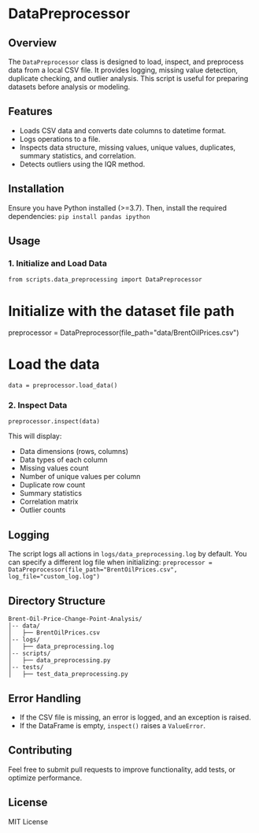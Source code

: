 # DataPreprocessor

## Overview
The `DataPreprocessor` class is designed to load, inspect, and preprocess data from a local CSV file. It provides logging, missing value detection, duplicate checking, and outlier analysis. This script is useful for preparing datasets before analysis or modeling.

## Features
- Loads CSV data and converts date columns to datetime format.
- Logs operations to a file.
- Inspects data structure, missing values, unique values, duplicates, summary statistics, and correlation.
- Detects outliers using the IQR method.

## Installation
Ensure you have Python installed (>=3.7). Then, install the required dependencies:
```pip install pandas ipython```

## Usage
### 1. Initialize and Load Data
```from scripts.data_preprocessing import DataPreprocessor```

# Initialize with the dataset file path
preprocessor = DataPreprocessor(file_path="data/BrentOilPrices.csv")

# Load the data
```data = preprocessor.load_data()```

### 2. Inspect Data
```preprocessor.inspect(data)```

This will display:
- Data dimensions (rows, columns)
- Data types of each column
- Missing values count
- Number of unique values per column
- Duplicate row count
- Summary statistics
- Correlation matrix
- Outlier counts

## Logging
The script logs all actions in `logs/data_preprocessing.log` by default. You can specify a different log file when initializing:
```preprocessor = DataPreprocessor(file_path="BrentOilPrices.csv", log_file="custom_log.log")```

## Directory Structure
```
Brent-Oil-Price-Change-Point-Analysis/
│-- data/
│   ├── BrentOilPrices.csv
│-- logs/
│   ├── data_preprocessing.log
│-- scripts/
│   ├── data_preprocessing.py
│-- tests/
│   ├── test_data_preprocessing.py
```

## Error Handling
- If the CSV file is missing, an error is logged, and an exception is raised.
- If the DataFrame is empty, `inspect()` raises a `ValueError`.

## Contributing
Feel free to submit pull requests to improve functionality, add tests, or optimize performance.

## License
MIT License

